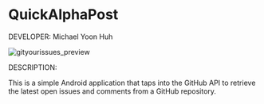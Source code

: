 QuickAlphaPost
========================

DEVELOPER: Michael Yoon Huh

![gityourissues_preview](https://cloud.githubusercontent.com/assets/1645482/12694259/855fd93e-c6dc-11e5-9739-cd56efb455d4.gif)

DESCRIPTION: 

This is a simple Android application that taps into the GitHub API to retrieve the latest open issues and comments from a GitHub repository.
